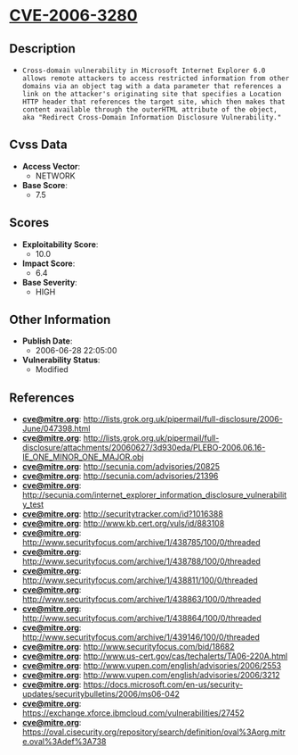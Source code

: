 
# [CVE-2006-3280](https://cve.mitre.org/cgi-bin/cvename.cgi?name=CVE-2006-3280)

## Description

- `Cross-domain vulnerability in Microsoft Internet Explorer 6.0 allows remote attackers to access restricted information from other domains via an object tag with a data parameter that references a link on the attacker's originating site that specifies a Location HTTP header that references the target site, which then makes that content available through the outerHTML attribute of the object, aka "Redirect Cross-Domain Information Disclosure Vulnerability."`

## Cvss Data

- **Access Vector**:
  - NETWORK
- **Base Score**:
  - 7.5

## Scores

- **Exploitability Score**:
  - 10.0
- **Impact Score**:
  - 6.4
- **Base Severity**:
  - HIGH

## Other Information

- **Publish Date**:
  - 2006-06-28 22:05:00
- **Vulnerability Status**:
  - Modified

## References

- **cve@mitre.org**: http://lists.grok.org.uk/pipermail/full-disclosure/2006-June/047398.html
- **cve@mitre.org**: http://lists.grok.org.uk/pipermail/full-disclosure/attachments/20060627/3d930eda/PLEBO-2006.06.16-IE_ONE_MINOR_ONE_MAJOR.obj
- **cve@mitre.org**: http://secunia.com/advisories/20825
- **cve@mitre.org**: http://secunia.com/advisories/21396
- **cve@mitre.org**: http://secunia.com/internet_explorer_information_disclosure_vulnerability_test
- **cve@mitre.org**: http://securitytracker.com/id?1016388
- **cve@mitre.org**: http://www.kb.cert.org/vuls/id/883108
- **cve@mitre.org**: http://www.securityfocus.com/archive/1/438785/100/0/threaded
- **cve@mitre.org**: http://www.securityfocus.com/archive/1/438788/100/0/threaded
- **cve@mitre.org**: http://www.securityfocus.com/archive/1/438811/100/0/threaded
- **cve@mitre.org**: http://www.securityfocus.com/archive/1/438863/100/0/threaded
- **cve@mitre.org**: http://www.securityfocus.com/archive/1/438864/100/0/threaded
- **cve@mitre.org**: http://www.securityfocus.com/archive/1/439146/100/0/threaded
- **cve@mitre.org**: http://www.securityfocus.com/bid/18682
- **cve@mitre.org**: http://www.us-cert.gov/cas/techalerts/TA06-220A.html
- **cve@mitre.org**: http://www.vupen.com/english/advisories/2006/2553
- **cve@mitre.org**: http://www.vupen.com/english/advisories/2006/3212
- **cve@mitre.org**: https://docs.microsoft.com/en-us/security-updates/securitybulletins/2006/ms06-042
- **cve@mitre.org**: https://exchange.xforce.ibmcloud.com/vulnerabilities/27452
- **cve@mitre.org**: https://oval.cisecurity.org/repository/search/definition/oval%3Aorg.mitre.oval%3Adef%3A738
